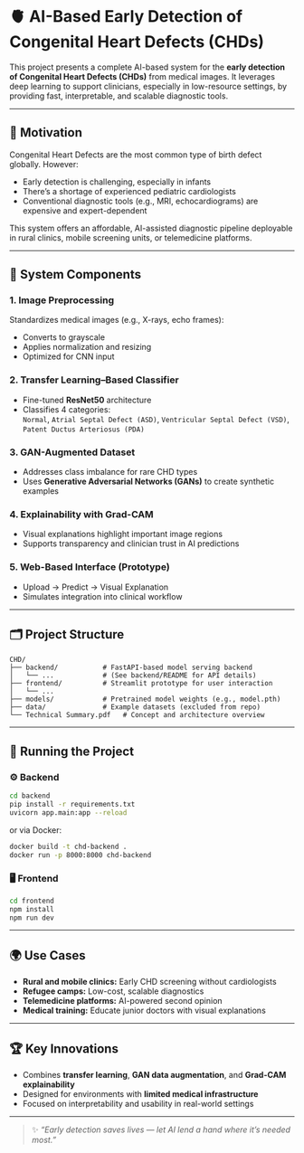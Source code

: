# 🫀 AI-Based Early Detection of Congenital Heart Defects (CHDs)

This project presents a complete AI-based system for the **early detection of Congenital Heart Defects (CHDs)** from medical images. It leverages deep learning to support clinicians, especially in low-resource settings, by providing fast, interpretable, and scalable diagnostic tools.

---

## 📌 Motivation

Congenital Heart Defects are the most common type of birth defect globally. However:

- Early detection is challenging, especially in infants
- There’s a shortage of experienced pediatric cardiologists
- Conventional diagnostic tools (e.g., MRI, echocardiograms) are expensive and expert-dependent

This system offers an affordable, AI-assisted diagnostic pipeline deployable in rural clinics, mobile screening units, or telemedicine platforms.

---

## 🧠 System Components

### 1. Image Preprocessing
Standardizes medical images (e.g., X-rays, echo frames):
- Converts to grayscale
- Applies normalization and resizing
- Optimized for CNN input

### 2. Transfer Learning–Based Classifier
- Fine-tuned **ResNet50** architecture
- Classifies 4 categories:  
  `Normal`, `Atrial Septal Defect (ASD)`, `Ventricular Septal Defect (VSD)`, `Patent Ductus Arteriosus (PDA)`

### 3. GAN-Augmented Dataset
- Addresses class imbalance for rare CHD types
- Uses **Generative Adversarial Networks (GANs)** to create synthetic examples

### 4. Explainability with Grad-CAM
- Visual explanations highlight important image regions
- Supports transparency and clinician trust in AI predictions

### 5. Web-Based Interface (Prototype)
- Upload → Predict → Visual Explanation
- Simulates integration into clinical workflow

---

## 🗂 Project Structure

```
CHD/
├── backend/           # FastAPI-based model serving backend
│   └── ...            # (See backend/README for API details)
├── frontend/          # Streamlit prototype for user interaction
│   └── ...
├── models/            # Pretrained model weights (e.g., model.pth)
├── data/              # Example datasets (excluded from repo)
└── Technical Summary.pdf   # Concept and architecture overview
```

---

## 🚀 Running the Project

### ⚙️ Backend

```bash
cd backend
pip install -r requirements.txt
uvicorn app.main:app --reload
```

or via Docker:

```bash
docker build -t chd-backend .
docker run -p 8000:8000 chd-backend
```

### 🖥 Frontend

```bash
cd frontend
npm install
npm run dev
```

---

## 🌍 Use Cases

- **Rural and mobile clinics:** Early CHD screening without cardiologists
- **Refugee camps:** Low-cost, scalable diagnostics
- **Telemedicine platforms:** AI-powered second opinion
- **Medical training:** Educate junior doctors with visual explanations

---

## 🏆 Key Innovations

- Combines **transfer learning**, **GAN data augmentation**, and **Grad-CAM explainability**
- Designed for environments with **limited medical infrastructure**
- Focused on interpretability and usability in real-world settings


---


> ✨ *“Early detection saves lives — let AI lend a hand where it’s needed most.”*
